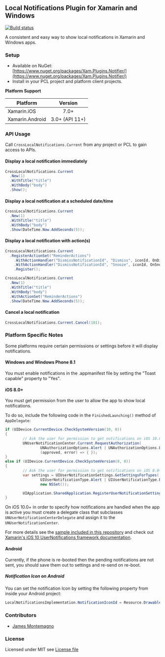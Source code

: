 ## Local Notifications Plugin for Xamarin and Windows

[![Build status](https://ci.appveyor.com/api/projects/status/1sxj9hw8oyyf7q6r?svg=true)](https://ci.appveyor.com/project/dlbroadfoot/localnotificationsplugin)

A consistent and easy way to show local notifications in Xamarin and Windows apps.

### Setup
* Available on NuGet: [https://www.nuget.org/packages/Xam.Plugins.Notifier/](https://www.nuget.org/packages/Xam.Plugins.Notifier/)
* Install in your PCL project and platform client projects.

**Platform Support**

|Platform|Version|
| ------------------- | :------------------: |
|Xamarin.iOS|7.0+|
|Xamarin.Android|3.0+ (API 11+)|


### API Usage

Call `CrossLocalNotifications.Current` from any project or PCL to gain access to APIs.

#### Display a local notification immediately

```csharp
CrossLocalNotifications.Current
  .New(1)
  .WithTitle("title")
  .WithBody("body")
  .Show();
```

#### Display a local notification at a scheduled date/time

```csharp
CrossLocalNotifications.Current
  .New(1)
  .WithTitle("title")
  .WithBody("body")
  .Show(DateTime.Now.AddSeconds(5));
```


#### Display a local notification with action(s)

```csharp
CrossLocalNotifications.Current
  .RegisterActionSet("ReminderActions")
    .WithActionHandler("DismissNotificationId", "Dismiss", iconId, OnDismiss)
    .WithActionHandler("DismissNotificationId", "Snooze", iconId, OnSnooze)
    .Register();

CrossLocalNotifications.Current
  .New(1)
  .WithTitle("title")
  .WithBody("body")
  .WithActionSet("ReminderActions")
  .Show(DateTime.Now.AddSeconds(5));
```

#### Cancel a local notification

```csharp
CrossLocalNotifications.Current.Cancel(101);
```


### Platform Specific Notes

Some platforms require certain permissions or settings before it will display notifications.

#### Windows and Windows Phone 8.1
You must enable notifications in the .appmanifest file by setting the "Toast capable" property to "Yes".

#### iOS 8.0+ 
You must get permission from the user to allow the app to show local notifications.

To do so, include the following code in the `FinishedLaunching()` method of `AppDelegate`:

```csharp
if (UIDevice.CurrentDevice.CheckSystemVersion(10, 0))
{
        // Ask the user for permission to get notifications on iOS 10.0+
        UNUserNotificationCenter.Current.RequestAuthorization(
                UNAuthorizationOptions.Alert | UNAuthorizationOptions.Badge | UNAuthorizationOptions.Sound,
                (approved, error) => { });
}
else if (UIDevice.CurrentDevice.CheckSystemVersion(8, 0))
{
        // Ask the user for permission to get notifications on iOS 8.0+
        var settings = UIUserNotificationSettings.GetSettingsForTypes(
                UIUserNotificationType.Alert | UIUserNotificationType.Badge | UIUserNotificationType.Sound,
                new NSSet());

        UIApplication.SharedApplication.RegisterUserNotificationSettings(settings);
}
```

On iOS 10.0+ in order to specify how notifications are handled when the app is active you must create a delegate class 
that subclasses `UNUserNotificationCenterDelegate` and assign it to the `UNUserNotificationCenter`.

For more details see the [sample included in this repository](https://github.com/edsnider/LocalNotificationsPlugin/tree/master/samples/LocalNotificationsSample/LocalNotificationsSample.iOS) 
and check out [Xamarin's iOS 10 UserNotifications framework documentation](https://developer.xamarin.com/guides/ios/platform_features/introduction-to-ios10/user-notifications/).

#### Android
Currently, if the phone is re-booted then the pending notifications are not sent, you should save them out to settings and re-send on re-boot.

##### Notification Icon on Android
You can set the notification Icon by setting the following property from inside your Android project:

```csharp
LocalNotificationsImplementation.NotificationIconId = Resource.Drawable.YOU_ICON_HERE
```

### Contributors

* [James Montemagno](https://github.com/jamesmontemagno)

### License

Licensed under MIT see [License file](https://github.com/edsnider/LocalNotificationsPlugin/blob/master/LICENSE)

